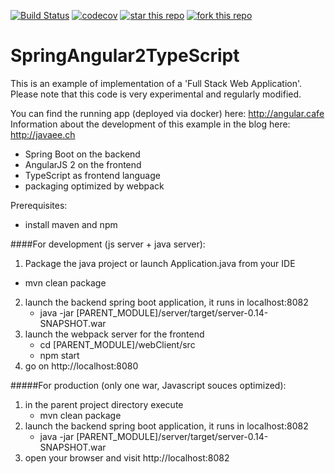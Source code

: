 [![Build Status](https://travis-ci.org/marco76/SpringAngular2TypeScript.svg?branch=master)](https://travis-ci.org/marco76/SpringAngular2TypeScript) [![codecov](https://codecov.io/gh/marco76/SpringAngular2TypeScript/branch/master/graph/badge.svg)](https://codecov.io/gh/marco76/SpringAngular2TypeScript) [![star this repo](http://githubbadges.com/star.svg?user=marco76&repo=SpringAngular2TypeScript&style=default)](https://github.com/marco76/SpringAngular2TypeScript)
[![fork this repo](http://githubbadges.com/fork.svg?user=marco76&repo=SpringAngular2TypeScript&style=default)](https://github.com/marco76/SpringAngular2TypeScript/fork)

# SpringAngular2TypeScript

This is an example of implementation of a 'Full Stack Web Application'.
Please note that this code is very experimental and regularly modified.

You can find the running app (deployed via docker) here: http://angular.cafe
Information about the development of this example in the blog here: http://javaee.ch

- Spring Boot on the backend
- AngularJS 2 on the frontend
- TypeScript as frontend language
- packaging optimized by webpack

Prerequisites:
- install maven and npm

####For development (js server + java server):
1. Package the java project or launch Application.java from your IDE
 * mvn clean package 
2. launch the backend spring boot application, it runs in localhost:8082
    * java -jar [PARENT_MODULE]/server/target/server-0.14-SNAPSHOT.war
3. launch the webpack server for the frontend
    * cd [PARENT_MODULE]/webClient/src
    * npm start
4. go on http://localhost:8080

#####For production (only one war, Javascript souces optimized):
1. in the parent project directory execute
    * mvn clean package
2. launch the backend spring boot application, it runs in localhost:8082
    * java -jar [PARENT_MODULE]/server/target/server-0.14-SNAPSHOT.war
3. open your browser and visit http://localhost:8082
